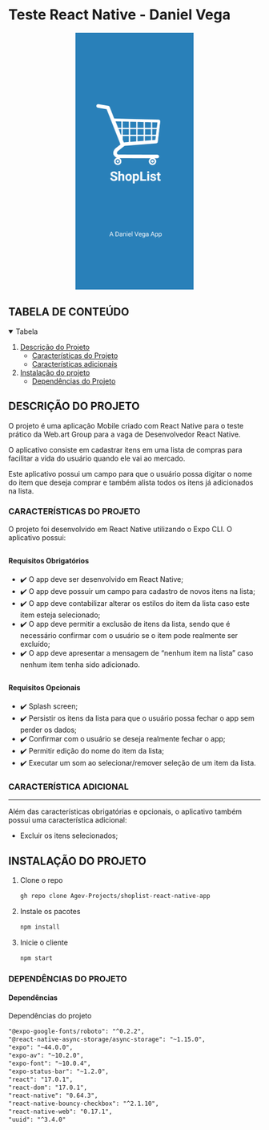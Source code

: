 # Teste React Native - Daniel Vega

<p align="center">
<img src="https://github.com/Agev-Projects/shoplist-react-native-app/blob/main/assets/splash.png?raw=true" alt="Splash Screen" width="auto" height="512">
</p>

## TABELA DE CONTEÚDO

<!-- TABELA DE CONTEÚDO -->
<details open="open">
  <summary>Tabela</summary>
  <ol>
    <li>
      <a href="#descrição-do-projeto">Descrição do Projeto</a>
      <ul>
        <li><a href="#características-do-projeto">Características do Projeto</a></li>
        <li><a href="#características-adicionais">Características adicionais</a></li>
      </ul>
    </li>
    <li>
      <a href="#instalação-do-projeto">Instalação do projeto</a>
      <ul>
       <li><a href="#dependências-do-projeto">Dependências do Projeto</a></li>
      </ul>
    </li>
  </ol>
</details>

## DESCRIÇÃO DO PROJETO

O projeto é uma aplicação Mobile criado com React Native para o teste prático da Web.art Group para a vaga de Desenvolvedor React Native.

O aplicativo consiste em cadastrar itens em uma lista de compras para facilitar a vida do usuário quando ele vai ao mercado.

Este aplicativo possui um campo para que o usuário possa digitar o nome do item que deseja comprar e também alista todos os itens já adicionados na lista.

### CARACTERÍSTICAS DO PROJETO

O projeto foi desenvolvido em React Native utilizando o Expo CLI. O aplicativo possui:

## <h4>Requisitos Obrigatórios </h4>

- :heavy_check_mark: O app deve ser desenvolvido em React Native;
- :heavy_check_mark: O app deve possuir um campo para cadastro de novos itens na lista;
- :heavy_check_mark: O app deve contabilizar alterar os estilos do item da lista caso este item esteja selecionado;
- :heavy_check_mark: O app deve permitir a exclusão de itens da lista, sendo que é necessário confirmar com o usuário se o item pode realmente ser excluído;
- :heavy_check_mark: O app deve apresentar a mensagem de “nenhum item na lista” caso nenhum item tenha sido adicionado.

## <h4>Requisitos Opcionais </h4>

- :heavy_check_mark: Splash screen;
- :heavy_check_mark: Persistir os itens da lista para que o usuário possa fechar o app sem perder os dados;
- :heavy_check_mark: Confirmar com o usuário se deseja realmente fechar o app;
- :heavy_check_mark: Permitir edição do nome do item da lista;
- :heavy_check_mark: Executar um som ao selecionar/remover seleção de um item da lista.

### CARACTERÍSTICA ADICIONAL

---

Além das características obrigatórias e opcionais, o aplicativo também possui uma característica adicional:

- Excluir os itens selecionados;

## INSTALAÇÃO DO PROJETO

1. Clone o repo
   ```sh
   gh repo clone Agev-Projects/shoplist-react-native-app
   ```
2. Instale os pacotes
   ```sh
   npm install
   ```
3. Inicie o cliente
   ```sh
   npm start
   ```

### DEPENDÊNCIAS DO PROJETO

<h4>Dependências</h4>

Dependências do projeto

```
"@expo-google-fonts/roboto": "^0.2.2",
"@react-native-async-storage/async-storage": "~1.15.0",
"expo": "~44.0.0",
"expo-av": "~10.2.0",
"expo-font": "~10.0.4",
"expo-status-bar": "~1.2.0",
"react": "17.0.1",
"react-dom": "17.0.1",
"react-native": "0.64.3",
"react-native-bouncy-checkbox": "^2.1.10",
"react-native-web": "0.17.1",
"uuid": "^3.4.0"
```
